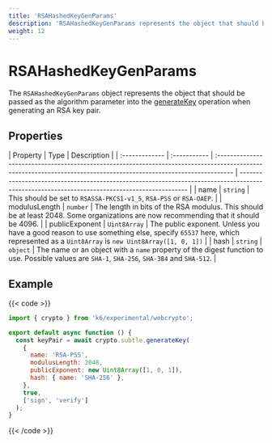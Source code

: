 ```yaml
---
title: 'RSAHashedKeyGenParams'
description: 'RSAHashedKeyGenParams represents the object that should be passed as the algorithm parameter into the generateKey operation, when generating an RSA key pair.'
weight: 12
---
```


# RSAHashedKeyGenParams

The `RSAHashedKeyGenParams` object represents the object that should be passed as the algorithm parameter into the [generateKey](https://grafana.com/docs/k6/<K6_VERSION>/javascript-api/k6-experimental/webcrypto/subtlecrypto/generatekey) operation when generating an RSA key pair.

## Properties

| Property       | Type         | Description                                                                                                                                                        |
| :------------- | :----------- | :----------------------------------------------------------------------------------------------------------------------------------------------------------------- | -------------------------------------------------------------------------------------------------------------------------------------------- |
| name           | `string`     | This should be set to `RSASSA-PKCS1-v1_5`, `RSA-PSS` or `RSA-OAEP`.                                                                                                |
| modulusLength  | `number`     | The length in bits of the RSA modulus. This should be at least 2048. Some organizations are now recommending that it should be 4096.                               |
| publicExponent | `Uint8Array` | The public exponent. Unless you have a good reason to use something else, specify `65537` here, which represented as a `Uint8Array` is `new Uint8Array([1, 0, 1])` |
| hash           | `string`     | `object`                                                                                                                                                           | The name or an object with a `name` property of the digest function to use. Possible values are `SHA-1`, `SHA-256`, `SHA-384` and `SHA-512`. |

## Example

{{< code >}}

```javascript
import { crypto } from 'k6/experimental/webcrypto';

export default async function () {
  const keyPair = await crypto.subtle.generateKey(
    {
      name: 'RSA-PSS',
      modulusLength: 2048,
      publicExponent: new Uint8Array([1, 0, 1]),
      hash: { name: 'SHA-256' },
    },
    true,
    ['sign', 'verify']
  );
}
```

{{< /code >}}
